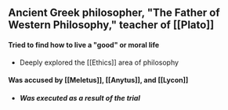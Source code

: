 
## Ancient Greek philosopher, "The Father of Western Philosophy," teacher of [[Plato]]
#### Tried to find how to live a "good" or moral life
- Deeply explored the [[Ethics]] area of philosophy


#### Was accused by [[Meletus]], [[Anytus]], and [[Lycon]]
- ##### Was executed as a result of the trial

